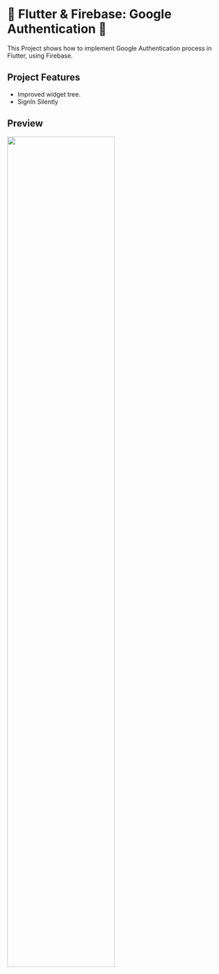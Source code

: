 # 🎯 Flutter & Firebase: Google Authentication 🎯

This Project shows how to implement Google Authentication process in Flutter, using Firebase.
 
## Project Features
- Improved widget tree.
- SignIn Silently

## Preview
<img src="https://i.ibb.co/whrZHSc/Untitled.gif" width="70%" />